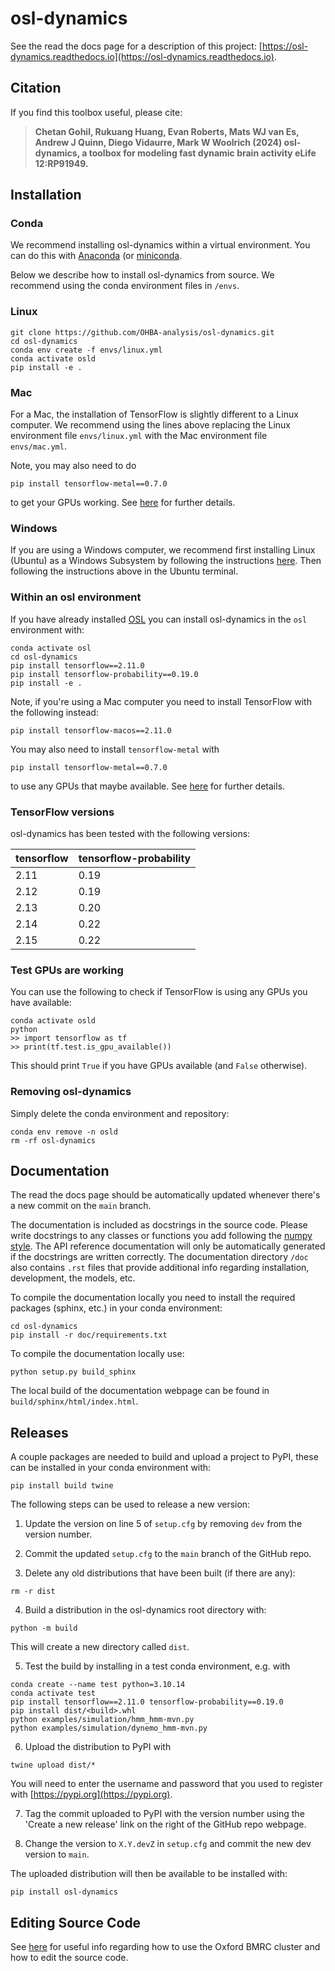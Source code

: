 # osl-dynamics

See the read the docs page for a description of this project: [https://osl-dynamics.readthedocs.io](https://osl-dynamics.readthedocs.io).

## Citation

If you find this toolbox useful, please cite:

> **Chetan Gohil, Rukuang Huang, Evan Roberts, Mats WJ van Es, Andrew J Quinn, Diego Vidaurre, Mark W Woolrich (2024) osl-dynamics, a toolbox for modeling fast dynamic brain activity eLife 12:RP91949.**

## Installation

### Conda

We recommend installing osl-dynamics within a virtual environment. You can do this with [Anaconda](https://docs.anaconda.com/free/anaconda/install/index.html) (or [miniconda](https://docs.conda.io/projects/miniconda/en/latest/miniconda-install.html).

Below we describe how to install osl-dynamics from source. We recommend using the conda environment files in `/envs`.

### Linux

```
git clone https://github.com/OHBA-analysis/osl-dynamics.git
cd osl-dynamics
conda env create -f envs/linux.yml
conda activate osld
pip install -e .
```

### Mac

For a Mac, the installation of TensorFlow is slightly different to a Linux computer. We recommend using the lines above replacing the Linux environment file `envs/linux.yml` with the Mac environment file `envs/mac.yml`.

Note, you may also need to do
```
pip install tensorflow-metal==0.7.0
```
to get your GPUs working. See [here](https://developer.apple.com/metal/tensorflow-plugin/) for further details.

### Windows

If you are using a Windows computer, we recommend first installing Linux (Ubuntu) as a Windows Subsystem by following the instructions [here](https://ubuntu.com/wsl). Then following the instructions above in the Ubuntu terminal.

### Within an osl environment

If you have already installed [OSL](https://github.com/OHBA-analysis/osl) you can install osl-dynamics in the `osl` environment with:
```
conda activate osl
cd osl-dynamics
pip install tensorflow==2.11.0
pip install tensorflow-probability==0.19.0
pip install -e .
```
Note, if you're using a Mac computer you need to install TensorFlow with the following instead:
```
pip install tensorflow-macos==2.11.0
```
You may also need to install `tensorflow-metal` with
```
pip install tensorflow-metal==0.7.0
```
to use any GPUs that maybe available. See [here](https://developer.apple.com/metal/tensorflow-plugin/) for further details.

### TensorFlow versions

osl-dynamics has been tested with the following versions:

| tensorflow  | tensorflow-probability |
| ------------- | ------------- |
| 2.11 | 0.19  |
| 2.12 | 0.19  |
| 2.13 | 0.20  |
| 2.14 | 0.22  |
| 2.15 | 0.22  |

### Test GPUs are working

You can use the following to check if TensorFlow is using any GPUs you have available:
```
conda activate osld
python
>> import tensorflow as tf
>> print(tf.test.is_gpu_available())
```
This should print `True` if you have GPUs available (and `False` otherwise).

### Removing osl-dynamics

Simply delete the conda environment and repository:
```
conda env remove -n osld
rm -rf osl-dynamics
```

## Documentation

The read the docs page should be automatically updated whenever there's a new commit on the `main` branch.

The documentation is included as docstrings in the source code. Please write docstrings to any classes or functions you add following the [numpy style](https://numpydoc.readthedocs.io/en/latest/format.html). The API reference documentation will only be automatically generated if the docstrings are written correctly. The documentation directory `/doc` also contains `.rst` files that provide additional info regarding installation, development, the models, etc.

To compile the documentation locally you need to install the required packages (sphinx, etc.) in your conda environment:
```
cd osl-dynamics
pip install -r doc/requirements.txt
```
To compile the documentation locally use:
```
python setup.py build_sphinx
```
The local build of the documentation webpage can be found in `build/sphinx/html/index.html`.

## Releases

A couple packages are needed to build and upload a project to PyPI, these can be installed in your conda environment with:

```
pip install build twine
```

The following steps can be used to release a new version:

1. Update the version on line 5 of `setup.cfg` by removing `dev` from the version number.

2. Commit the updated `setup.cfg` to the `main` branch of the GitHub repo.

3. Delete any old distributions that have been built (if there are any):
```
rm -r dist
```

4. Build a distribution in the osl-dynamics root directory with:
```
python -m build
```
This will create a new directory called `dist`.

5. Test the build by installing in a test conda environment, e.g. with
```
conda create --name test python=3.10.14
conda activate test
pip install tensorflow==2.11.0 tensorflow-probability==0.19.0
pip install dist/<build>.whl
python examples/simulation/hmm_hmm-mvn.py
python examples/simulation/dynemo_hmm-mvn.py
```

6. Upload the distribution to PyPI with
```
twine upload dist/*
```
You will need to enter the username and password that you used to register with [https://pypi.org](https://pypi.org).

7. Tag the commit uploaded to PyPI with the version number using the 'Create a new release' link on the right of the GitHub repo webpage.

8. Change the version to `X.Y.devZ` in `setup.cfg` and commit the new dev version to `main`.

The uploaded distribution will then be available to be installed with:
```
pip install osl-dynamics
```

## Editing Source Code

See [here](https://github.com/OHBA-analysis/osl-dynamics/blob/main/doc/using_bmrc.rst) for useful info regarding how to use the Oxford BMRC cluster and how to edit the source code.
